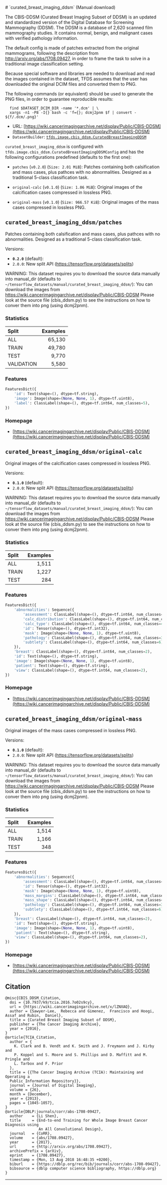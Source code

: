 <div itemscope itemtype="http://schema.org/Dataset">
  <div itemscope itemprop="includedInDataCatalog" itemtype="http://schema.org/DataCatalog">
    <meta itemprop="name" content="TensorFlow Datasets" />
  </div>
  <meta itemprop="name" content="curated_breast_imaging_ddsm" />
  <meta itemprop="description" content="The CBIS-DDSM (Curated Breast Imaging Subset of DDSM) is an updated and&#10;standardized version of the Digital Database for Screening Mammography (DDSM).&#10;The DDSM is a database of 2,620 scanned film mammography studies.&#10;It contains normal, benign, and malignant cases with verified pathology&#10;information.&#10;&#10;The default config is made of patches extracted from the original mammograms,&#10;following the description from http://arxiv.org/abs/1708.09427, in order to&#10;frame the task to solve in a traditional image classification setting.&#10;&#10;Because special software and libraries are needed to download and read the&#10;images contained in the dataset, TFDS assumes that the user has downloaded the&#10;original DCIM files and converted them to PNG.&#10;&#10;The following commands (or equivalent) should be used to generate the PNG files,&#10;in order to guarantee reproducible results:&#10;&#10;```&#10;  find $DATASET_DCIM_DIR -name '*.dcm' | \&#10;  xargs -n1 -P8 -I{} bash -c 'f={}; dcmj2pnm $f | convert - ${f/.dcm/.png}'&#10;```&#10;&#10;&#10;To use this dataset:&#10;&#10;```python&#10;import tensorflow_datasets as tfds&#10;&#10;ds = tfds.load('curated_breast_imaging_ddsm', split='train')&#10;for ex in ds.take(4):&#10;  print(ex)&#10;```&#10;&#10;See [the guide](https://www.tensorflow.org/datasets/overview) for more&#10;informations on [tensorflow_datasets](https://www.tensorflow.org/datasets).&#10;&#10;" />
  <meta itemprop="url" content="https://www.tensorflow.org/datasets/catalog/curated_breast_imaging_ddsm" />
  <meta itemprop="sameAs" content="https://wiki.cancerimagingarchive.net/display/Public/CBIS-DDSM" />
  <meta itemprop="citation" content="@misc{CBIS_DDSM_Citation,&#10;  doi = {10.7937/k9/tcia.2016.7o02s9cy},&#10;  url = {https://wiki.cancerimagingarchive.net/x/lZNXAQ},&#10;  author = {Sawyer-Lee,  Rebecca and Gimenez,  Francisco and Hoogi,  Assaf and Rubin,  Daniel},&#10;  title = {Curated Breast Imaging Subset of DDSM},&#10;  publisher = {The Cancer Imaging Archive},&#10;  year = {2016},&#10;}&#10;@article{TCIA_Citation,&#10;  author = {&#10;    K. Clark and B. Vendt and K. Smith and J. Freymann and J. Kirby and&#10;    P. Koppel and S. Moore and S. Phillips and D. Maffitt and M. Pringle and&#10;    L. Tarbox and F. Prior&#10;  },&#10;  title = {{The Cancer Imaging Archive (TCIA): Maintaining and Operating a&#10;  Public Information Repository}},&#10;  journal = {Journal of Digital Imaging},&#10;  volume = {26},&#10;  month = {December},&#10;  year = {2013},&#10;  pages = {1045-1057},&#10;}&#10;@article{DBLP:journals/corr/abs-1708-09427,&#10;  author    = {Li Shen},&#10;  title     = {End-to-end Training for Whole Image Breast Cancer Diagnosis using&#10;               An All Convolutional Design},&#10;  journal   = {CoRR},&#10;  volume    = {abs/1708.09427},&#10;  year      = {2017},&#10;  url       = {http://arxiv.org/abs/1708.09427},&#10;  archivePrefix = {arXiv},&#10;  eprint    = {1708.09427},&#10;  timestamp = {Mon, 13 Aug 2018 16:48:35 +0200},&#10;  biburl    = {https://dblp.org/rec/bib/journals/corr/abs-1708-09427},&#10;  bibsource = {dblp computer science bibliography, https://dblp.org}&#10;}&#10;" />
</div>
# `curated_breast_imaging_ddsm` (Manual download)

The CBIS-DDSM (Curated Breast Imaging Subset of DDSM) is an updated and
standardized version of the Digital Database for Screening Mammography (DDSM).
The DDSM is a database of 2,620 scanned film mammography studies. It contains
normal, benign, and malignant cases with verified pathology information.

The default config is made of patches extracted from the original mammograms,
following the description from http://arxiv.org/abs/1708.09427, in order to
frame the task to solve in a traditional image classification setting.

Because special software and libraries are needed to download and read the
images contained in the dataset, TFDS assumes that the user has downloaded the
original DCIM files and converted them to PNG.

The following commands (or equivalent) should be used to generate the PNG files,
in order to guarantee reproducible results:

```
  find $DATASET_DCIM_DIR -name '*.dcm' | \
  xargs -n1 -P8 -I{} bash -c 'f={}; dcmj2pnm $f | convert - ${f/.dcm/.png}'
```

*   URL:
    [https://wiki.cancerimagingarchive.net/display/Public/CBIS-DDSM](https://wiki.cancerimagingarchive.net/display/Public/CBIS-DDSM)
*   `DatasetBuilder`:
    [`tfds.image.cbis_ddsm.CuratedBreastImagingDDSM`](https://github.com/tensorflow/datasets/tree/master/tensorflow_datasets/image/cbis_ddsm.py)

`curated_breast_imaging_ddsm` is configured with
`tfds.image.cbis_ddsm.CuratedBreastImagingDDSMConfig` and has the following
configurations predefined (defaults to the first one):

*   `patches` (`v0.2.0`) (`Size: 2.01 MiB`): Patches containing both
    calsification and mass cases, plus pathces with no abnormalities. Designed
    as a traditional 5-class classification task.

*   `original-calc` (`v0.1.0`) (`Size: 1.06 MiB`): Original images of the
    calcification cases compressed in lossless PNG.

*   `original-mass` (`v0.1.0`) (`Size: 966.57 KiB`): Original images of the mass
    cases compressed in lossless PNG.

## `curated_breast_imaging_ddsm/patches`

Patches containing both calsification and mass cases, plus pathces with no
abnormalities. Designed as a traditional 5-class classification task.

Versions:

*   **`0.2.0`** (default):
*   `2.0.0`: New split API (https://tensorflow.org/datasets/splits)

WARNING: This dataset requires you to download the source data manually into
manual_dir (defaults to
`~/tensorflow_datasets/manual/curated_breast_imaging_ddsm/`): You can download
the images from https://wiki.cancerimagingarchive.net/display/Public/CBIS-DDSM
Please look at the source file (cbis_ddsm.py) to see the instructions on how to
conver them into png (using dcmj2pnm).

### Statistics

Split      | Examples
:--------- | -------:
ALL        | 65,130
TRAIN      | 49,780
TEST       | 9,770
VALIDATION | 5,580

### Features
```python
FeaturesDict({
    'id': Text(shape=(), dtype=tf.string),
    'image': Image(shape=(None, None, 1), dtype=tf.uint8),
    'label': ClassLabel(shape=(), dtype=tf.int64, num_classes=5),
})
```

### Homepage

*   [https://wiki.cancerimagingarchive.net/display/Public/CBIS-DDSM](https://wiki.cancerimagingarchive.net/display/Public/CBIS-DDSM)

## `curated_breast_imaging_ddsm/original-calc`
Original images of the calcification cases compressed in lossless PNG.

Versions:

*   **`0.1.0`** (default):
*   `2.0.0`: New split API (https://tensorflow.org/datasets/splits)

WARNING: This dataset requires you to download the source data manually into
manual_dir (defaults to
`~/tensorflow_datasets/manual/curated_breast_imaging_ddsm/`): You can download
the images from https://wiki.cancerimagingarchive.net/display/Public/CBIS-DDSM
Please look at the source file (cbis_ddsm.py) to see the instructions on how to
conver them into png (using dcmj2pnm).

### Statistics

Split | Examples
:---- | -------:
ALL   | 1,511
TRAIN | 1,227
TEST  | 284

### Features
```python
FeaturesDict({
    'abnormalities': Sequence({
        'assessment': ClassLabel(shape=(), dtype=tf.int64, num_classes=6),
        'calc_distribution': ClassLabel(shape=(), dtype=tf.int64, num_classes=10),
        'calc_type': ClassLabel(shape=(), dtype=tf.int64, num_classes=48),
        'id': Tensor(shape=(), dtype=tf.int32),
        'mask': Image(shape=(None, None, 1), dtype=tf.uint8),
        'pathology': ClassLabel(shape=(), dtype=tf.int64, num_classes=3),
        'subtlety': ClassLabel(shape=(), dtype=tf.int64, num_classes=6),
    }),
    'breast': ClassLabel(shape=(), dtype=tf.int64, num_classes=2),
    'id': Text(shape=(), dtype=tf.string),
    'image': Image(shape=(None, None, 1), dtype=tf.uint8),
    'patient': Text(shape=(), dtype=tf.string),
    'view': ClassLabel(shape=(), dtype=tf.int64, num_classes=2),
})
```

### Homepage

*   [https://wiki.cancerimagingarchive.net/display/Public/CBIS-DDSM](https://wiki.cancerimagingarchive.net/display/Public/CBIS-DDSM)

## `curated_breast_imaging_ddsm/original-mass`
Original images of the mass cases compressed in lossless PNG.

Versions:

*   **`0.1.0`** (default):
*   `2.0.0`: New split API (https://tensorflow.org/datasets/splits)

WARNING: This dataset requires you to download the source data manually into
manual_dir (defaults to
`~/tensorflow_datasets/manual/curated_breast_imaging_ddsm/`): You can download
the images from https://wiki.cancerimagingarchive.net/display/Public/CBIS-DDSM
Please look at the source file (cbis_ddsm.py) to see the instructions on how to
conver them into png (using dcmj2pnm).

### Statistics

Split | Examples
:---- | -------:
ALL   | 1,514
TRAIN | 1,166
TEST  | 348

### Features
```python
FeaturesDict({
    'abnormalities': Sequence({
        'assessment': ClassLabel(shape=(), dtype=tf.int64, num_classes=6),
        'id': Tensor(shape=(), dtype=tf.int32),
        'mask': Image(shape=(None, None, 1), dtype=tf.uint8),
        'mass_margins': ClassLabel(shape=(), dtype=tf.int64, num_classes=20),
        'mass_shape': ClassLabel(shape=(), dtype=tf.int64, num_classes=21),
        'pathology': ClassLabel(shape=(), dtype=tf.int64, num_classes=3),
        'subtlety': ClassLabel(shape=(), dtype=tf.int64, num_classes=6),
    }),
    'breast': ClassLabel(shape=(), dtype=tf.int64, num_classes=2),
    'id': Text(shape=(), dtype=tf.string),
    'image': Image(shape=(None, None, 1), dtype=tf.uint8),
    'patient': Text(shape=(), dtype=tf.string),
    'view': ClassLabel(shape=(), dtype=tf.int64, num_classes=2),
})
```

### Homepage

*   [https://wiki.cancerimagingarchive.net/display/Public/CBIS-DDSM](https://wiki.cancerimagingarchive.net/display/Public/CBIS-DDSM)

## Citation
```
@misc{CBIS_DDSM_Citation,
  doi = {10.7937/k9/tcia.2016.7o02s9cy},
  url = {https://wiki.cancerimagingarchive.net/x/lZNXAQ},
  author = {Sawyer-Lee,  Rebecca and Gimenez,  Francisco and Hoogi,  Assaf and Rubin,  Daniel},
  title = {Curated Breast Imaging Subset of DDSM},
  publisher = {The Cancer Imaging Archive},
  year = {2016},
}
@article{TCIA_Citation,
  author = {
    K. Clark and B. Vendt and K. Smith and J. Freymann and J. Kirby and
    P. Koppel and S. Moore and S. Phillips and D. Maffitt and M. Pringle and
    L. Tarbox and F. Prior
  },
  title = {{The Cancer Imaging Archive (TCIA): Maintaining and Operating a
  Public Information Repository}},
  journal = {Journal of Digital Imaging},
  volume = {26},
  month = {December},
  year = {2013},
  pages = {1045-1057},
}
@article{DBLP:journals/corr/abs-1708-09427,
  author    = {Li Shen},
  title     = {End-to-end Training for Whole Image Breast Cancer Diagnosis using
               An All Convolutional Design},
  journal   = {CoRR},
  volume    = {abs/1708.09427},
  year      = {2017},
  url       = {http://arxiv.org/abs/1708.09427},
  archivePrefix = {arXiv},
  eprint    = {1708.09427},
  timestamp = {Mon, 13 Aug 2018 16:48:35 +0200},
  biburl    = {https://dblp.org/rec/bib/journals/corr/abs-1708-09427},
  bibsource = {dblp computer science bibliography, https://dblp.org}
}
```

--------------------------------------------------------------------------------
